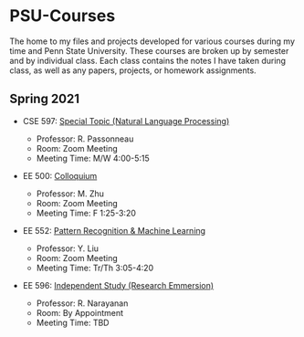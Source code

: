 # PSU-Courses
The home to my files and projects developed for various courses during my time and Penn State University. These courses are broken up by semester and by individual class. Each class contains the notes I have taken during class, as well as any papers, projects, or homework assignments.

## Spring 2021
* CSE 597: [Special Topic (Natural Language Processing)](https://github.com/jzaunegger/PSU-Courses/tree/master/Spring-2021/CSE-597)
  * Professor: R. Passonneau
  * Room: Zoom Meeting
  * Meeting Time: M/W 4:00-5:15 
  
* EE 500: [Colloquium](https://github.com/jzaunegger/PSU-Courses/tree/master/Spring-2021/EE-500)
  * Professor: M. Zhu
  * Room: Zoom Meeting
  * Meeting Time: F 1:25-3:20
  
* EE 552: [Pattern Recognition & Machine Learning](https://github.com/jzaunegger/PSU-Courses/tree/master/Spring-2021/EE-552)
  * Professor: Y. Liu
  * Room: Zoom Meeting
  * Meeting Time: Tr/Th 3:05-4:20
  
* EE 596: [Independent Study (Research Emmersion)](https://github.com/jzaunegger/PSU-Courses/tree/master/Spring-2021/EE-596)
  * Professor: R. Narayanan
  * Room: By Appointment
  * Meeting Time: TBD
